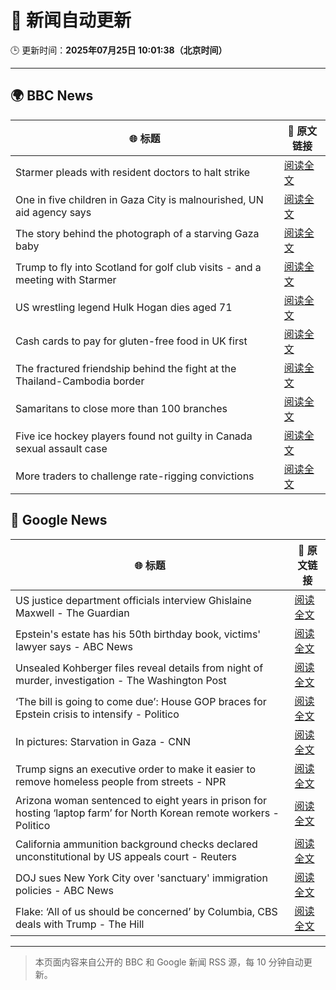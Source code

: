 # 🧠 新闻自动更新

🕒 更新时间：**2025年07月25日 10:01:38（北京时间）**

---

## 🌍 BBC News

| 🌐 标题 | 🔗 原文链接 |
|--------|-------------|
| Starmer pleads with resident doctors to halt strike | [阅读全文](https://www.bbc.com/news/articles/cn5k5w7vrdvo) |
| One in five children in Gaza City is malnourished, UN aid agency says | [阅读全文](https://www.bbc.com/news/articles/cwyxy5k70rzo) |
| The story behind the photograph of a starving Gaza baby | [阅读全文](https://www.bbc.com/news/videos/czryry57x4do) |
| Trump to fly into Scotland for golf club visits - and a meeting with Starmer | [阅读全文](https://www.bbc.com/news/articles/cg4r4z2gx2qo) |
| US wrestling legend Hulk Hogan dies aged 71 | [阅读全文](https://www.bbc.com/news/articles/clyzyr4d2rzo) |
| Cash cards to pay for gluten-free food in UK first | [阅读全文](https://www.bbc.com/news/articles/c0l4d3g4p2do) |
| The fractured friendship behind the fight at the Thailand-Cambodia border | [阅读全文](https://www.bbc.com/news/articles/cvg1gdgy2pyo) |
| Samaritans to close more than 100 branches | [阅读全文](https://www.bbc.com/news/articles/cm2l23ylv46o) |
| Five ice hockey players found not guilty in Canada sexual assault case | [阅读全文](https://www.bbc.com/news/articles/cn0qlwnyy70o) |
| More traders to challenge rate-rigging convictions | [阅读全文](https://www.bbc.com/news/articles/ckglglj7dgdo) |

## 📰 Google News

| 🌐 标题 | 🔗 原文链接 |
|--------|-------------|
| US justice department officials interview Ghislaine Maxwell - The Guardian | [阅读全文](https://news.google.com/rss/articles/CBMijgFBVV95cUxQcGRmbkdMV01CQUZ2VVdGQ2V5Y2xPUUNBdDY3YXdSajZHcVZUMnBZdkJ4OVUtUEd6cTU5Qy1HZ0wtbFFXYmhaaHRRa2lHaXlyb3ExOE91MXpUa0NWTFhkMHhBS2swUVE0bjl4bVlkWDNld1V6SGpJdzZoc3VDbTFnWmItN2x4T2tDY2pYVWVn?oc=5) |
| Epstein's estate has his 50th birthday book, victims' lawyer says - ABC News | [阅读全文](https://news.google.com/rss/articles/CBMimgFBVV95cUxPWVBidjBSSGNWcnFxNl9wb1NvTmZqTHBKakY0RXhMS0w1V0gtT3FKX1REU01JaV8wUXFHOWV1RmZ6c21RMzBkQWZBZzBYdDdwRWR4eXNpbzQ3cnFWZ3NKT0hUcnN1WU13WTFHT0gwWTV0d0VEZHVpM3lXTzJMYjRXZW5EZFFOVEFoWFZaa1E5YkhwSWFlMkZxbTBn0gGfAUFVX3lxTE1jZEtkWGhHUVlHSE13SkIwbFJGeTI5dXlSVFFmYl82dXVMRXBFR1RWUGt3WGpIMGVLeGR0bU1SbE54QmZyUVRKc2dVLUppQTEzTFA2S2VRNk80T21TQndhdlZFS0FTWHRCNUgyMzJpdnhfeVlDU2VfLVdCV2tqaUZvTDEwQXpPR3Y1VUE0aXl3aXFGWHptNkNaSXREaWxJdw?oc=5) |
| Unsealed Kohberger files reveal details from night of murder, investigation - The Washington Post | [阅读全文](https://news.google.com/rss/articles/CBMinwFBVV95cUxQQ2NXMUNreWFJUWw4N2VoM2pTZTdnSEZQU2RucllnU2hmVVZmMDFMTzN3Vmk0ektta0sxZnVoY2N2ZmZPTWtsUTRULTNCTEFHR3d4Nmc1NkdHeVhrVERGaE1PM3dmWnNlVU14TjhvbzU0ZURFRFpVSWQ1ZDhWdDFtNVFtalZzV2syeVhWUGJINnl1S3RiVlJCNGNtNGJiRm8?oc=5) |
| ‘The bill is going to come due’: House GOP braces for Epstein crisis to intensify - Politico | [阅读全文](https://news.google.com/rss/articles/CBMizAFBVV95cUxPT0UxNm9xSDIxbjhuemlkVWNYNV9jVEpXZm9fNEs1TmdPc2c1Qm1BTndiS2dCNlgtaXdKZ1U1TFJuVVNaM0Z6R1pBUExfUnUyZFphWV9ZQXJNcEtSYS1jYXNrVjcxczJaQXMzR0N2UktldURQS1N4NEJ5RmJNZjNabF9QWEVyRFlxcWJmY1NFVUxmR3VQLTBYUDBfM1ZQSlVWZDV0ZUlRZFdBSXZ1d3F6ay1SX2hNOThXdTQyVlpRc1d1YzVpVE9WWGE4Wms?oc=5) |
| In pictures: Starvation in Gaza - CNN | [阅读全文](https://news.google.com/rss/articles/CBMikAFBVV95cUxOMEdZdk0wOEdHV1pjWkY0VTg4T1EyS250d1Y5UWdna2hSLUdod3Q4YlM2X3NNZFpHSXh1RzVRTHdvTzR2S3VfZ0M5UGllNDNTZFhRQXJlRUQtUHVsanc3Q3JPakhSYXlmb0RtSEdydkFDYTZmZXhxMVRxcEFKTk1KVkY2SWJnZVhQX29NYmhOOHU?oc=5) |
| Trump signs an executive order to make it easier to remove homeless people from streets - NPR | [阅读全文](https://news.google.com/rss/articles/CBMipwFBVV95cUxQWVAxUXpralhfdlRac0Q1R1dVX3dzTjgzbjJRLTJabkhwZk1FeHpMeWJoaE9uZGpGVndLVGQ3Nk5pdUNPTmYwUFo1a0FLQmU5UTFQbmNnblB2UzBzVGdJRmxEMGJscWZzV051aHRRMUJ6QW0zLU1zckVpYWFETTNiVDBoQ2I0VEk5b3VqSGhXX3lBNXF4eW9xNEN4N1ViVTN4ZHB3Nml6OA?oc=5) |
| Arizona woman sentenced to eight years in prison for hosting ‘laptop farm’ for North Korean remote workers - Politico | [阅读全文](https://news.google.com/rss/articles/CBMioAFBVV95cUxQcHItcThocFhLaHdKUVZSYkg5TmZmbFZCM3o3RXgxbHJZbzhCa2tEbVE4b0ljN0pVTHJKRUJyc3pjWWVhb29JSUQ0ZmxNNGdNaDk2TElVSVBCYmhhRjNtR19DZGJFeTdxTjF4cXJzX1U3TGJETnA2NzJlWUdiNHJtR0o3aVp0a2M2Q1BWZmpiSUFxQkhtekRaWk1kM0RhVDF1?oc=5) |
| California ammunition background checks declared unconstitutional by US appeals court - Reuters | [阅读全文](https://news.google.com/rss/articles/CBMizAFBVV95cUxPWEJUQl9fZEhvMC13SHM5S0VtcnZoTGpmcnExS0Yxc3MtQjRCMXNibUx1ZGphTG5ZRmhONWtpUmlNSzhDaWZhZHkyX2I0X1RQZU1DbkhNaGlfYV9kS21qVmt4eExvNkpoaG1PUHludk10THNXWVZhaWNYM0w0QkNpeUZFS1JKQndTYlNpVGV5MWZCcFU2OEN4a3ZjZW56dWVMX2RfdVZwSm5GdEpSdjRaRWMxWXROaFBRdE8zbjMwa2FSbEtOS3BSS3VNc0M?oc=5) |
| DOJ sues New York City over 'sanctuary' immigration policies - ABC News | [阅读全文](https://news.google.com/rss/articles/CBMinwFBVV95cUxPVnJaS1ZUQWE2bkE5UkVub2xlNFNSd1F4eUNNWnhPWjdHdW55Q3gtVHk2SllpMWsxcmVHU0N3dFI5TUU3N2gzcXpXUElCLTRjMlZoSkdPV05OMEYxdmIyeUdOMnB6MndHcHZkUjFHM2stai1xYlFqVU9GZDlPWUFXZkxxNThtaFFWSE9xX3pvN3VGRkNvQVcyYjhVdjgwS3PSAaQBQVVfeXFMTkZZU1RBTjZRRldaQzhNbk1jcElNUXBzOWY0Q3h5M2t0NTRFc2FHQnpTc05qWkYtall4QmdfOXd4SXR4dzhqT1NrZjhseHdxc2EtLU1wdFBlYkktTXVfcmZ0WFp2T1puNkFjVW5EZFpKZkFaY200cnNXTU1hWHBHUW9Nck9lZEdiTWVGUW1kXzg3c3QtM203RjE1V25EY0F2ZWxsdmk?oc=5) |
| Flake: ‘All of us should be concerned’ by Columbia, CBS deals with Trump - The Hill | [阅读全文](https://news.google.com/rss/articles/CBMiogFBVV95cUxPcTJKSzNicXZxS0xIUzdKdkFhSTNqVTZGQ0F3Z3VGbjBjVFdMSkF6SkF3RU5FWW9QZGhLcnV6VEZDMW5hUU1KeGFBYURZbHJ3TXV1VjlWMTdITk1LUF9FZkVEVzhPaXJkdGJiQnBzOC1MTkZjcWlPc0RzZHpjV2pMNHRmUE0waUJZSC1QWVRCNmtGMDRwQ1NycWpFSEJHbWpTdHfSAacBQVVfeXFMT2dXbUhyeHNqcmdIUWpLNkpadXlCR19BYUctZXdYRXJBYnZSYk0tclViUE1kbEd5Ry1KV3l4dDJDTVFuajJjeGJXQ3h5cWctSHZZSm82aGl3NzhOTkxGUGlSUHNZSzBEVXg5OG8ybFRhbm8wRXdPQlY2WklPc2w0LWJ4RnlzRk5pLU1LY1RfNndWM2l2ckIxVHlIQU05dzctQXM1bEsxbW8?oc=5) |

---
> 本页面内容来自公开的 BBC 和 Google 新闻 RSS 源，每 10 分钟自动更新。